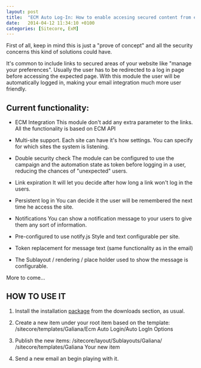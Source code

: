 ```yaml
---
layout: post
title:  "ECM Auto Log-In: How to enable accesing secured content from emails with Email campaign manager "
date:   2014-04-12 11:34:10 +0100
categories: [Sitecore, ExM]
---
```


First of all, keep in mind this is just a "prove of concept" and all the security concerns this kind of solutions could have.
<!--more-->
 
It's common to include links to secured areas of your website like "manage your preferences". Usually the user has to be redirected to a log in page before accessing the expected page.
With this module the user will be automatically logged in, making your email integration much more user friendly.

## Current functionality:
- ECM Integration
This module don't add any extra parameter to the links. All the functionality is based on ECM API

- Multi-site support.
Each site can have it's how settings. 
You can specify for which sites the system is listening.

- Double security check
The module can be configured to use the campaign and the automation state as token before logging in a user, reducing the chances of "unexpected" users.

- Link expiration
It will let you decide after how long a link won't log in the users.

- Persistent log in
You can decide it the user will be remembered the next time he access the site.

- Notifications
You can show a notification message to your users to give them any sort of information.

- Pre-configured to use notify.js
Style and text configurable per site.

- Token replacement for message text (same functionality as in the email)

- The Sublayout / rendering  / place holder used to show the message is configurable.

More to come...
## HOW TO USE IT

1. Install the installation [package](https://marketplace.sitecore.net/en/Modules/ECM_AutoLogin.aspx) from the downloads section, as usual. 

2. Create a new item under your root item based on the template: /sitecore/templates/Galiana/Ecm Auto Login/Auto LogIn Options

3. Publish the new items:
/sitecore/layout/Sublayouts/Galiana/
/sitecore/templates/Galiana
Your new item

4. Send a new email an begin playing with it.